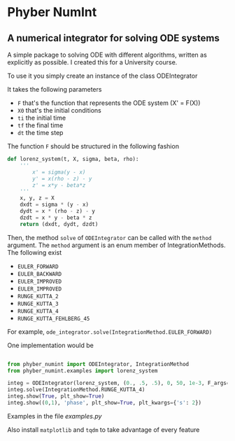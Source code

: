 # Phyber NumInt

## A numerical integrator for solving ODE systems

A simple package to solving ODE with different algorithms, written as explicitly as possible. I created this for a University course.

To use it you simply create an instance of the class ODEIntegrator

It takes the following parameters

- ```F``` that's the function that represents the ODE system (X' = F(X))
- ```X0``` that's the initial conditions
- ```ti``` the initial time
- ```tf``` the final time
- ```dt``` the time step

The function ```F``` should be structured in the following fashion

```python
def lorenz_system(t, X, sigma, beta, rho):
    '''
        x' = sigma(y - x)
        y' = x(rho - z) - y
        z' = x*y - beta*z
    '''
    x, y, z = X
    dxdt = sigma * (y - x)
    dydt = x * (rho - z) - y
    dzdt = x * y - beta * z
    return (dxdt, dydt, dzdt)
```

Then, the method ```solve``` of ```ODEIntegrator``` can be called with the ```method``` argument. The ```method``` argument is an enum member of IntegrationMethods. The following exist

- ```EULER_FORWARD```
- ```EULER_BACKWARD```
- ```EULER_IMPROVED```
- ```EULER_IMPROVED```
- ```RUNGE_KUTTA_2```
- ```RUNGE_KUTTA_3```
- ```RUNGE_KUTTA_4```
- ```RUNGE_KUTTA_FEHLBERG_45```

For example, ```ode_integrator.solve(IntegrationMethod.EULER_FORWARD)```

One implementation would be

```python

from phyber_numint import ODEIntegrator, IntegrationMethod
from phyber_numint.examples import lorenz_system

integ = ODEIntegrator(lorenz_system, (0., .5, .5), 0, 50, 1e-3, F_args=(8/3, 10, 25))
integ.solve(IntegrationMethod.RUNGE_KUTTA_4)
integ.show(True, plt_show=True)
integ.show((0,1), 'phase', plt_show=True, plt_kwargs={'s': 2})

```

Examples in the file *examples.py*

Also install ```matplotlib``` and ```tqdm``` to take advantage of every feature